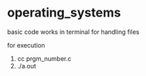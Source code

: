 # operating_systems
basic code works in terminal for handling files

for execution
1. cc prgm_number.c
2. ./a.out 

